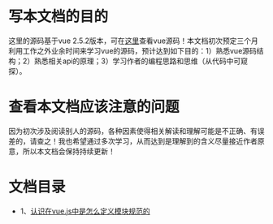 # 写本文档的目的
这里的源码基于vue 2.5.2版本，可在[这里](https://github.com/woai30231/vue)查看vue源码！本文档初次预定三个月利用工作之外业余时间来学习vue的源码，预计达到如下目的：1）熟悉vue源码结构；2）熟悉相关api的原理；3）学习作者的编程思路和思维（从代码中可窥探）。

# 查看本文档应该注意的问题
因为初次涉及阅读别人的源码，各种因素使得相关解读和理解可能是不正确、有误差的，请查之！我也希望通过多次学习，从而达到是理解到的含义尽量接近作者原意，所以本文档会保持持续更新！

# 文档目录

- 1、[认识在vue.js中是怎么定义模块规范的]()


